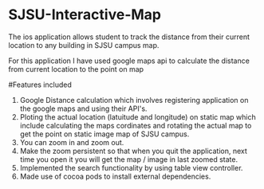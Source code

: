 # SJSU-Interactive-Map
The ios application allows student to track the distance from their current location to any building in SJSU campus map.

For this application I have used google maps api to calculate the distance from current location to the point on map

#Features included
1. Google Distance calculation which involves registering application on the google maps and using their API's.
2. Ploting the actual location (latuitude and longitude) on static map which include calculating the maps cordinates and rotating the actual map to get the point on static image map of SJSU campus.
3. You can zoom in and zoom out.
4. Make the zoom persistent so that when you quit the application, next time you open it you will get the map / image in last zoomed state.
5. Implemented the search functionality by using table view controller.
6. Made use of cocoa pods to install external dependencies.


